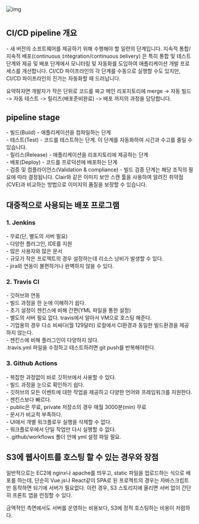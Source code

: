 ![img](https://img1.daumcdn.net/thumb/R1280x0/?scode=mtistory2&fname=https%3A%2F%2Fblog.kakaocdn.net%2Fdn%2FF4ZkU%2Fbtrloep9hN4%2FGZDk84aWn1gaB3q4vaKbK1%2Fimg.png)
#
## CI/CD pipeline 개요
\- 새 버전의 소프트웨어를 제공하기 위해 수행해야 할 일련의 단계입니다. 지속적 통합/지속적 배포(`C`ontinuous `I`ntegration/`C`ontinuous `D`elivery) 은 특히 통합 및 테스트 단계와 제공 및 배포 단계에서 모니터링 및 자동화를 도입하여 애플리케이션 개발 프로세스를 개선합니다. CI/CD 파이프라인의 각 단계를 수동으로 실행할 수도 있지만, CI/CD 파이프라인의 진가는 자동화할 때 드러납니다.

요약하자면 개발자가 작은 단위로 코드를 짜고 메인 리포지토리에 merge -> 자동 빌드 -> 자동 테스트 -> 릴리즈(배포준비완료) -> 배포
까지의 과정을 담당합니다.

## pipeline stage  
\- 빌드(Build) - 애플리케이션을 컴파일하는 단계  
\- 테스트(Test) - 코드를 테스트하는 단계. 이 단계를 자동화하여 시간과 수고를 줄일 수 있습니다.  
\- 릴리스(Release) - 애플리케이션을 리포지토리에 제공하는 단계  
\- 배포(Deploy) - 코드를 프로덕션에 배포하는 단계  
\- 검증 및 컴플라이언스(Validation & compliance) - 빌드 검증 단계는 해당 조직의 필요에 따라 결정됩니다. Clair와 같은 이미지 보안 스캔 툴을 사용하여 알려진 취약점(CVE)과 비교하는 방법으로 이미지의 품질을 보장할 수 있습니다.  

## 대중적으로 사용되는 배포 프로그램
### 1. Jenkins
\- 무료(단, 별도의 서버 필요)  
\- 다양한 플러그인, IDE를 지원  
\- 많은 사용자와 많은 문서  
\- 규모가 작은 프로젝트의 경우 설정하는데 리소스 낭비가 발생할 수 있다.  
\- jira와 연동이 불편하거나 완벽하지 않을 수 있다.  
### 2. Travis CI  
\- 깃허브와 연동  
\- 빌드 과정을 한 눈에 이해하기 쉽다.  
\- 초기 설정이 젠킨스에 비해 간편(YML 파일을 통한 설정)  
\- 별도의 서버 필요 없다. travis에서 알아서 VM으로 호스팅 해준다.  
\- 기업용의 경우 다소 비싸다(월 129달러)
로컬에서 CI환경과 동일한 빌드환경을 제공하지 않는다.  
\- 젠킨스에 비해 플러그인이 다양하지 않다.  
.travis.yml 파일을 수정하고 테스트하려면 git push를 반복해야한다.  
### 3. Github Actions
\- 복잡한 과정없이 바로 깃허브에서 사용할 수 있다.  
\- 빌드 과정을 눈으로 확인하기 쉽다.  
\- 깃허브의 모든 이벤트에 대한 작업을 제공하고 다양한 언어와 프레임워크를 지원한다.  
\- 젠킨스보다 빠르다.  
\- public은 무료, private 저장소의 경우 매월 3000분(min) 무료  
\- 문서가 비교적 부족하다.  
\- UI에서 개별 워크플로우 실행을 삭제할 수 없다.  
\- 워크플로우에서 단일 작업만 다시 실행할 수 없다.  
\- .github/workflows 폴더 안에 yml 설정 파일 필요.  
 

## S3에 웹사이트를 호스팅 할 수 있는 경우와 장점
일반적으로는 EC2에 nginx나 apache를 띄우고, static 파일을 업로드하는 식으로 배포를 하는데, 단순히 Vue.js나 React같이 SPA로 된 프로젝트의 경우는 자바스크립트만 동작하면 되기에 서버가 필요없다. 이런 경우, S3 스토리지에 올리면 서버 없이 간단히 프론트 앱을 런칭할 수 있다.

금액적인 측면에서도 서버를 운영하는 비용보다, S3에 정적 호스팅하는 비용이 저렴하다.
